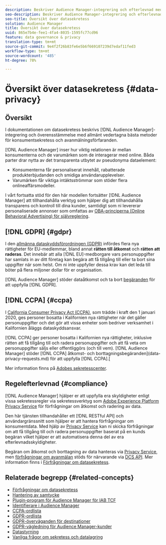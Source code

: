 ```yaml
---
description: Beskriver Audience Manager-integrering och efterlevnad med allmänt vedertagna metoder för konsumentsekretess och avanmälan.
seo-description: Beskriver Audience Manager-integrering och efterlevnad med allmänt vedertagna metoder för konsumentsekretess och avanmälan.
seo-title: Översikt över datasekretess
solution: Audience Manager
title: Översikt över datasekretess
uuid: 865e7b4e-fee1-4fa4-8035-1595fc77cd96
feature: data governance & privacy
translation-type: tm+mt
source-git-commit: 9e4f2f26b83fe6e5b6f669107239d7edaf11fed3
workflow-type: tm+mt
source-wordcount: '485'
ht-degree: 78%

---
```



# Översikt över datasekretess {#data-privacy}

## Översikt

I dokumentationen om datasekretess beskrivs [!DNL Audience Manager]-integrering och överensstämmelse med allmänt vedertagna bästa metoder för konsumentsekretess och avanmälningsförfaranden.

[!DNL Audience Manager] inser hur viktig relationen är mellan konsumenterna och de varumärken som de interagerar med online. Båda parter drar nytta av det transparenta utbytet av pseudonyma dataelement:

* Konsumenterna får personaliserat innehåll, rabatterade produkterbjudanden och smidiga användarupplevelser.
* Varumärken får viktiga intäktsströmmar som stöder flera onlineaffärsmodeller.

I vårt fortsatta stöd för den här modellen fortsätter [!DNL Audience Manager] att tillhandahålla verktyg som hjälper dig att tillhandahålla transparens och kontroll till dina kunder, samtidigt som ni levererar personaliserade annonser som omfattas av [OBA-principerna (Online Behavioral Advertising) för självreglering](https://www.iab.com/news/self-regulatory-principles-for-online-behavioral-advertising/).

## [!DNL GDPR] {#gdpr}

I den [allmänna dataskyddsförordningen (GDPR)](https://eugdpr.org/) infördes flera nya rättigheter för EU-medlemmar, bland annat **rätten till åtkomst** och **rätten att raderas**. Det innebär att alla [!DNL EU]-medborgare vars personuppgifter har samlats in av ditt företag kan begära att få tillgång till eller ta bort sina uppgifter när som helst. Om ni inte uppfyller dessa krav kan det leda till böter på flera miljoner dollar för er organisation.

[!DNL Audience Manager] stöder dataåtkomst och ta bort [begäranden](data-privacy-requests.md) för att uppfylla [!DNL GDPR].

## [!DNL CCPA] {#ccpa}

I [California Consumer Privacy Act (CCPA)](https://www.caprivacy.org/about), som trädde i kraft den 1 januari 2020, ges personer bosatta i Kalifornien nya rättigheter när det gäller personuppgifter och det gör att vissa enheter som bedriver verksamhet i Kalifornien åläggs dataskyddsansvar.

[!DNL CCPA] ger personer bosatta i Kalifornien nya rättigheter, inklusive rätten att få tillgång till och radera personuppgifter och att få veta om personuppgifter säljs eller offentliggörs (och till vem). [!DNL Audience Manager] stöder [!DNL CCPA] åtkomst- och borttagningsbegäranden](data-privacy-requests.md) för att uppfylla [!DNL CCPA].[

Mer information finns på [Adobes sekretesscenter](https://www.adobe.com/se/privacy/opt-out.html#customeruse).

## Regelefterlevnad {#compliance}

[!DNL Audience Manager] hjälper er att uppfylla era skyldigheter enligt vissa sekretessregler via sekretessverktyg som [Adobe Experience Platform Privacy Service](https://docs.adobe.com/content/help/sv-SE/experience-platform/privacy/home.html) för förfrågningar om åtkomst och radering av data.

Den här tjänsten tillhandahåller ett [!DNL RESTful API] och användargränssnitt som hjälper er att hantera förfrågningar om konsumentdata. Med hjälp av [Privacy Service](https://www.adobe.io/apis/experienceplatform/home/services/privacy-service.html) kan ni skicka förfrågningar om att få tillgång till och radera personuppgifter baserat på en kunds begäran vilket hjälper er att automatisera denna del av era efterlevnadsskyldigheter.

Begäran om åtkomst och borttagning av data hanteras via [Privacy Service](https://www.adobe.io/apis/experienceplatform/home/services/privacy-service.html), men [förfrågningar om avanmälan](data-privacy-requests.md#opt-out-requests) stöds för närvarande via [DCS API](../../api/dcs-intro/dcs-api-reference/dcs-api-reference-overview.md). Mer information finns i [Förfrågningar om datasekretess](data-privacy-requests.md).

## Relaterade begrepp {#related-concepts}

* [Förfrågningar om datasekretess](data-privacy-requests.md)
* [Hantering av samtycke](data-privacy-consent.md)
* [Plugin-program för Audience Manager för IAB TCF](aam-iab-plugin.md)
* [Identifierare i Audience Manager](data-privacy-ids.md)
* [CCPA-ordlista](aam-ccpa-glossary.md)
* [GDPR-ordlista](aam-gdpr-glossary.md)
* [GDPR-överväganden för destinationer](aam-gdpr-partners.md)
* [GDPR-vägledning för Audience Manager-kunder](aam-gdpr-readiness.md)
* [Datastyrning](data-governance.md)
* [Vanliga frågor om sekretess och datalagring](../../faq/faq-privacy.md)